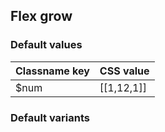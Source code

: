 ## Flex grow


<!-- <values.flexGrow> -->
### Default values
|Classname key|CSS value |
|-------------|----------|
|$num         |[[1,12,1]]|

<!-- </values.flexGrow> -->

<!-- <variants.flexGrow> -->
### Default variants

<!-- </variants.flexGrow> -->

